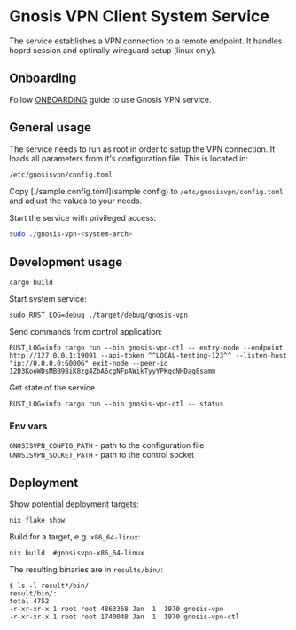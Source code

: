 # Gnosis VPN Client System Service

The service establishes a VPN connection to a remote endpoint.
It handles hoprd session and optinally wireguard setup (linux only).

## Onboarding

Follow [ONBOARDING](./ONBOARDING.md) guide to use Gnosis VPN service.

## General usage

The service needs to run as root in order to setup the VPN connection.
It loads all parameters from it's configuration file.
This is located in:

```sh
/etc/gnosisvpn/config.toml
```

Copy [./sample.config.toml](sample config) to `/etc/gnosisvpn/config.toml` and adjust the values to your needs.

Start the service with privileged access:

```sh
sudo ./gnosis-vpn-<system-arch>
```

## Development usage

`cargo build`

Start system service:

`sudo RUST_LOG=debug ./target/debug/gnosis-vpn`

Send commands from control application:

`RUST_LOG=info cargo run --bin gnosis-vpn-ctl -- entry-node --endpoint http://127.0.0.1:19091 --api-token ^^LOCAL-testing-123^^ --listen-host "ip://0.0.0.0:60006" exit-node --peer-id 12D3KooWDsMBB9BiK8zg4ZbA6cgNFpAWikTyyYPKqcNHDaq8samm`

Get state of the service

`RUST_LOG=info cargo run --bin gnosis-vpn-ctl -- status`

### Env vars

`GNOSISVPN_CONFIG_PATH` - path to the configuration file
`GNOSISVPN_SOCKET_PATH` - path to the control socket

## Deployment

Show potential deployment targets:

`nix flake show`

Build for a target, e.g. `x86_64-linux`:

`nix build .#gnosisvpn-x86_64-linux`

The resulting binaries are in `results/bin/`:

```
$ ls -l result*/bin/
result/bin/:
total 4752
-r-xr-xr-x 1 root root 4863368 Jan  1  1970 gnosis-vpn
-r-xr-xr-x 1 root root 1740048 Jan  1  1970 gnosis-vpn-ctl
```

